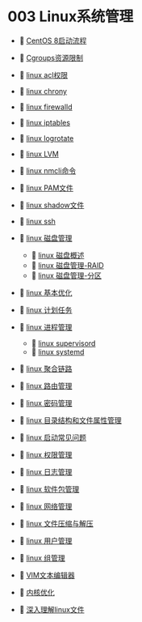 # 003 Linux系统管理

* 📄 [CentOS 8启动流程](siyuan://blocks/20230610173636-annyvql)
* 📄 [Cgroups资源限制](siyuan://blocks/20230610173715-36th0on)
* 📄 [linux acl权限](siyuan://blocks/20230610173747-b0whwmi)
* 📄 [linux chrony](siyuan://blocks/20230610173736-g6047x7)
* 📄 [linux firewalld](siyuan://blocks/20230610173734-jic9gse)
* 📄 [linux iptables](siyuan://blocks/20230610173617-7l5ftni)
* 📄 [linux logrotate](siyuan://blocks/20230610173801-5bt2ht6)
* 📄 [linux LVM](siyuan://blocks/20230610173608-94mdetb)
* 📄 [linux nmcli命令](siyuan://blocks/20230610173801-zu4jc9o)
* 📄 [linux PAM文件](siyuan://blocks/20230610173650-r61rup1)
* 📄 [linux shadow文件](siyuan://blocks/20230610173728-xs4na7q)
* 📄 [linux ssh](siyuan://blocks/20230610173745-hsm9ws6)
* 📑 [linux 磁盘管理](siyuan://blocks/20230731184808-fp74xuk)

  * 📄 [linux 磁盘概述](siyuan://blocks/20230610173535-6yate4i)
  * 📄 [linux 磁盘管理-RAID](siyuan://blocks/20230610173538-pv1fv66)
  * 📄 [linux 磁盘管理-分区](siyuan://blocks/20230610173743-0ftosvt)
* 📄 [linux 基本优化](siyuan://blocks/20230610173726-h93thst)
* 📄 [linux 计划任务](siyuan://blocks/20230610173646-bhdhhzl)
* 📑 [linux 进程管理](siyuan://blocks/20230731184852-gpvm3o2)

  * 📄 [linux supervisord](siyuan://blocks/20230731184946-hlebj0x)
  * 📄 [linux systemd](siyuan://blocks/20230610173754-nolls1s)
* 📄 [linux 聚合链路](siyuan://blocks/20230610173719-r7o6gsh)
* 📄 [linux 路由管理](siyuan://blocks/20230610173807-kqlwuyg)
* 📄 [linux 密码管理](siyuan://blocks/20230610173758-wpafjoy)
* 📄 [linux 目录结构和文件属性管理](siyuan://blocks/20230610173652-ex2pz40)
* 📄 [linux 启动常见问题](siyuan://blocks/20230610173721-im6lk32)
* 📄 [linux 权限管理](siyuan://blocks/20230610173646-5p30gm2)
* 📄 [linux 日志管理](siyuan://blocks/20230610173716-mus5v8e)
* 📄 [linux 软件包管理](siyuan://blocks/20230610173615-gi4fzfk)
* 📄 [linux 网络管理](siyuan://blocks/20230610173746-xcrlvc0)
* 📄 [linux 文件压缩与解压](siyuan://blocks/20230610173737-lcd72hd)
* 📄 [linux 用户管理](siyuan://blocks/20230610173640-3viwdgt)
* 📄 [linux 组管理](siyuan://blocks/20230610173750-w3kwdmm)
* 📄 [VIM文本编辑器](siyuan://blocks/20230610173703-o5bchuv)
* 📄 [内核优化](siyuan://blocks/20230610173801-x1wa3eb)
* 📄 [深入理解linux文件](siyuan://blocks/20230610173709-1nibbv0)

‍
